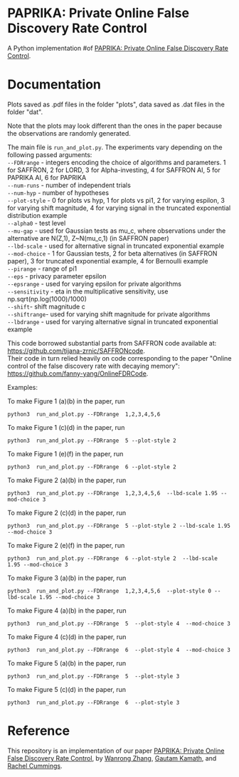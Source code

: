 # PAPRIKA: Private Online False Discovery Rate Control
A Python implementation 
#of [PAPRIKA: Private Online False Discovery Rate Control](https://arxiv.org/abs/2002.12321).

Documentation
===

Plots saved as .pdf files in the folder "plots", data saved as .dat files in the folder "dat".

Note that the plots may look different than the ones in the paper because the observations are randomly generated.

The main file is `run_and_plot.py`. The experiments vary depending on the following passed arguments:  
`--FDRrange` - integers encoding the choice of algorithms and parameters. 1 for SAFFRON, 2 for LORD, 3 for Alpha-investing, 4 for SAFFRON AI, 5 for PAPRIKA AI, 6 for PAPRIKA  
`--num-runs` - number of independent trials  
`--num-hyp` - number of hypotheses  
`--plot-style` - 0 for plots vs hyp, 1 for plots vs pi1, 2 for varying espilon, 3 for varying shift magnitude, 4 for varying signal in the truncated exponential distribution example  
`--alpha0` - test level  
`--mu-gap` - used for Gaussian tests as mu_c, where observations under the alternative are N(Z,1), Z~N(mu_c,1) (in SAFFRON paper)  
`--lbd-scale` - used for alternative signal in truncated exponential example  
`--mod-choice` - 1 for Gaussian tests, 2 for beta alternatives (in SAFFRON paper), 3 for truncated exponential example, 4 for Bernoulli example  
`--pirange` - range of pi1  
`--eps` - privacy parameter epsilon  
`--epsrange` - used for varying epsilon for private algorithms  
`--sensitivity` - eta in the multiplicative sensitivity, use np.sqrt(np.log(1000)/1000)  
`--shift`- shift magnitude c  
`--shiftrange`- used for varying shift magnitude for private algorithms  
`--lbdrange` - used for varying alternative signal in truncated exponential example  

This code borrowed substantial parts from SAFFRON code available at: https://github.com/tijana-zrnic/SAFFRONcode.  
Their code in turn relied heavily on code corresponding to the paper "Online control of the false discovery rate with decaying memory": https://github.com/fanny-yang/OnlineFDRCode.

Examples:

To make Figure 1 (a)(b) in the paper, run
```
python3  run_and_plot.py --FDRrange  1,2,3,4,5,6 
```
 
To make Figure  1 (c)(d) in the paper, run 
```
python3  run_and_plot.py --FDRrange  5 --plot-style 2 
```
 
To make Figure  1 (e)(f) in the paper, run 
```
python3  run_and_plot.py --FDRrange  6 --plot-style 2 
```

To make Figure 2 (a)(b) in the paper, run
```
python3  run_and_plot.py --FDRrange  1,2,3,4,5,6  --lbd-scale 1.95 --mod-choice 3 
```
 
To make Figure  2 (c)(d) in the paper, run 
```
python3  run_and_plot.py --FDRrange  5 --plot-style 2 --lbd-scale 1.95 --mod-choice 3 
```
 
To make Figure  2 (e)(f) in the paper, run 
```
python3  run_and_plot.py --FDRrange  6 --plot-style 2  --lbd-scale 1.95 --mod-choice 3 
```

To make Figure 3 (a)(b) in the paper, run
```
python3  run_and_plot.py --FDRrange  1,2,3,4,5,6  --plot-style 0 --lbd-scale 1.95 --mod-choice 3 
```

To make Figure 4 (a)(b) in the paper, run
```
python3  run_and_plot.py --FDRrange  5  --plot-style 4  --mod-choice 3 
```

To make Figure 4 (c)(d) in the paper, run
```
python3  run_and_plot.py --FDRrange  6  --plot-style 4  --mod-choice 3 
```

To make Figure 5 (a)(b) in the paper, run
```
python3  run_and_plot.py --FDRrange  5  --plot-style 3
```

To make Figure 5 (c)(d) in the paper, run
```
python3  run_and_plot.py --FDRrange  6  --plot-style 3
```

Reference
===
This repository is an implementation of our paper [PAPRIKA: Private Online False Discovery Rate Control](https://arxiv.org/abs/2002.12321), by [Wanrong Zhang](https://wanrongz.github.io), [Gautam Kamath](http://www.gautamkamath.com/), and [Rachel Cummings](https://pwp.gatech.edu/rachel-cummings/).

